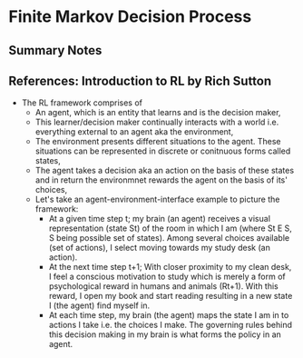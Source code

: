 # Finite Markov Decision Process
## Summary Notes


## References: Introduction to RL by Rich Sutton

- The RL framework comprises of
  - An agent, which is an entity that learns and is the decision maker,
  - This learner/decision maker continually interacts with a world i.e. everything external to an agent aka the environment,
  - The environment presents different situations to the agent. These situations can be represented in discrete or conitnuous forms called states,
  - The agent takes a decision aka an action on the basis of these states and in return the environmnet rewards the agent on the basis of its' choices,
  - Let's take an agent-environment-interface example to picture the framework: 
    * At a given time step t; my brain (an agent) receives a visual representation (state St) of the room in which I am (where St E S, S being possible set of states). Among several choices available (set of actions), I select moving towards my study desk (an action). 
    * At the next time step t+1; With closer proximity to my clean desk, I feel a conscious motivation to study which is merely a form of psychological reward in humans and animals (Rt+1). With this reward, I open my book and start reading resulting in a new state I (the agent) find myself in.
    * At each time step, my brain (the agent) maps the state I am in to actions I take i.e. the choices I make. The governing rules behind this decision making in my brain is what forms the policy in an agent.
    
